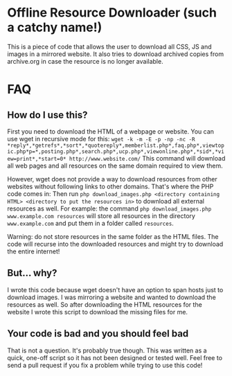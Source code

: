 # Offline Resource Downloader (such a catchy name!)
This is a piece of code that allows the user to download all CSS, JS and images in a mirrored website. It also tries to download archived copies from archive.org in case the resource is no longer available.

# FAQ

## How do I use this?
First you need to download the HTML of a webpage or website. You can use wget in recursive mode for this:
`wget -k -m -E -p -np -nc -R *reply*,*getrefs*,*sort*,*quotereply*,memberlist.php*,faq.php*,viewtopic.php*p=*,posting.php*,search.php*,ucp.php*,viewonline.php*,*sid*,*view=print*,*start=0* http://www.website.com/`
This command will download all web pages and all resources on the same domain required to view them.

However, wget does not provide a way to download resources from other websites without following links to other domains. That's where the PHP code comes in:
Then run `php download_images.php <directory containing HTML> <directory to put the resources in>` to download all external resources as well.
For example: the command `php download_images.php www.example.com resources` will store all resources in the directory `www.example.com` and put them in a folder called `resources`.

Warning: do not store resources in the same folder as the HTML files. The code will recurse into the downloaded resources and might try to download the entire internet!

## But... why?
I wrote this code because wget doesn't have an option to span hosts just to download images. I was mirroring a website and wanted to download the resources as well. So after downloading the HTML resources for the website I wrote this script to download the missing files for me.

## Your code is bad and you should feel bad
That is not a question. It's probably true though.
This was written as a quick, one-off script so it has not been designed or tested well. Feel free to send a pull request if you fix a problem while trying to use this code!
